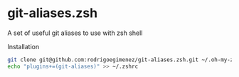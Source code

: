 # git-aliases.zsh
A set of useful git aliases to use with zsh shell

Installation

```bash
git clone git@github.com:rodrigoegimenez/git-aliases.zsh.git ~/.oh-my-zsh/custom/plugins/git-aliases
echo "plugins+=(git-aliases)" >> ~/.zshrc
```